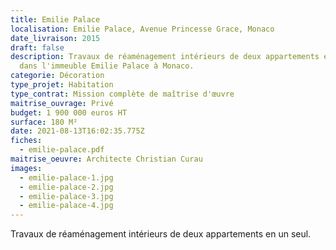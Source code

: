 ```yaml
---
title: Emilie Palace
localisation: Emilie Palace, Avenue Princesse Grace, Monaco
date_livraison: 2015
draft: false
description: Travaux de réaménagement intérieurs de deux appartements en un,
  dans l'immeuble Emilie Palace à Monaco.
categorie: Décoration
type_projet: Habitation
type_contrat: Mission complète de maîtrise d'œuvre
maitrise_ouvrage: Privé
budget: 1 900 000 euros HT
surface: 180 M²
date: 2021-08-13T16:02:35.775Z
fiches:
  - emilie-palace.pdf
maitrise_oeuvre: Architecte Christian Curau
images:
  - emilie-palace-1.jpg
  - emilie-palace-2.jpg
  - emilie-palace-3.jpg
  - emilie-palace-4.jpg
---
```

Travaux de réaménagement intérieurs de deux appartements en un seul.
